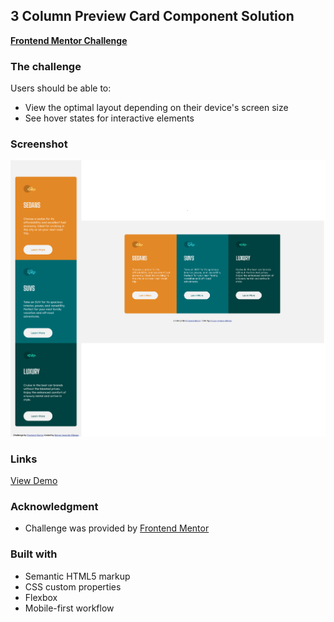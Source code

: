   <h2>3 Column Preview Card Component Solution</h2>
  <p>
    <a href="https://www.frontendmentor.io/challenges/3column-preview-card-component-pH92eAR2-" target="_blank"><strong>Frontend Mentor Challenge</strong></a>
  </p>

### The challenge

Users should be able to:

- View the optimal layout depending on their device's screen size
- See hover states for interactive elements

### Screenshot

<div align='center'>
<img src='./design/3-column-preview-card-component-solution.png' alt='3-Column Preview Card Componentsolution preview image'>
</div>

### Links

<a href="https://brayanlegarda1.github.io/3-column-preview-card-component/" target="_blank">View Demo</a>

### Acknowledgment

- Challenge was provided by [Frontend Mentor](https://www.frontendmentor.io)

### Built with

- Semantic HTML5 markup
- CSS custom properties
- Flexbox
- Mobile-first workflow
